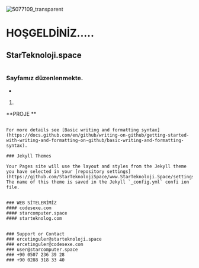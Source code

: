 ![5077109_transparent](https://user-images.githubusercontent.com/93947784/185902330-6b13c4e8-04be-4609-8820-2c0b12a8f17a.png) 
# HOŞGELDİNİZ.....   
## StarTeknoloji.space  
###     

#       
## 
###   Sayfamız düzenlenmekte.
-
1.  
  
**PROJE **
``` AÇIK KAYNAK BAŞLATMAK

For more details see [Basic writing and formatting syntax](https://docs.github.com/en/github/writing-on-github/getting-started-with-writing-and-formatting-on-github/basic-writing-and-formatting-syntax).

### Jekyll Themes

Your Pages site will use the layout and styles from the Jekyll theme you have selected in your [repository settings](https://github.com/StarTeknolojiSpace/www.StarTeknoloji.Space/settings/pages). The name of this theme is saved in the Jekyll `_config.yml` confi ion file.

          
### WEB SİTELERİMİZ
#### codesexe.com     
#### starcomputer.space 
#### starteknolog.com


### Support or Contact
### ercetinguler@starteknoloji.space  
### ercetinguler@codesexe.com
### user@starcomputer.space
### +90 0507 236 39 28    
### +90 0288 318 33 40
            
